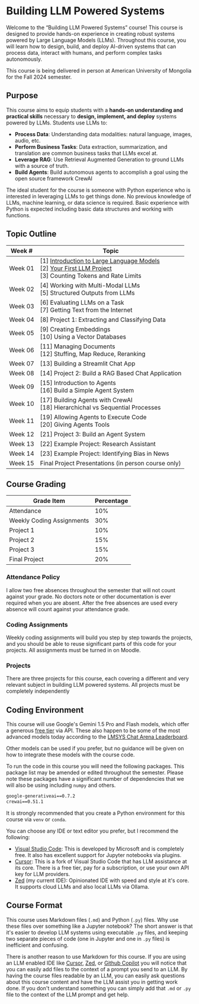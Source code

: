 # Building LLM Powered Systems
Welcome to the “Building LLM Powered Systems” course! This course is designed to provide hands-on experience in creating robust systems powered by Large Language Models (LLMs). Throughout this course, you will learn how to design, build, and deploy AI-driven systems that can process data, interact with humans, and perform complex tasks autonomously.

This course is being delivered in person at American University of Mongolia for the Fall 2024 semester.

## Purpose
This course aims to equip students with a **hands-on understanding and practical skills** necessary to **design, implement, and deploy** systems powered by LLMs. Students use LLMs to:

- **Process Data**: Understanding data modalities: natural language, images, audio, etc.
- **Perform Business Tasks**: Data extraction, summarization, and translation are common business tasks that LLMs excel at.
- **Leverage RAG**: Use Retrieval Augmented Generation to ground LLMs with a source of truth.
- **Build Agents**: Build autonomous agents to accomplish a goal using the open source framework CrewAI

The ideal student for the course is someone with Python experience who is interested in leveraging LLMs to get things done. No previous knowledge of LLMs, machine learning, or data science is required. Basic experience with Python is expected including basic data structures and working with functions.

## Topic Outline

| Week #  | Topic                                                                                                                                                                                                 |
| ------- | ----------------------------------------------------------------------------------------------------------------------------------------------------------------------------------------------------- |
| Week 01 | [1] [Introduction to Large Language Models](Introduction%20to%20Large%20Language%20Models.md)<br>[2] [Your First LLM Project](Your%20First%20LLM%20Project.md)<br>[3] Counting Tokens and Rate Limits |
| Week 02 | [4] Working with Multi-Modal LLMs<br>[5] Structured Outputs from LLMs                                                                                                                                 |
| Week 03 | [6] Evaluating LLMs on a Task<br>[7] Getting Text from the Internet                                                                                                                                   |
| Week 04 | [8] Project 1: Extracting and Classifying Data                                                                                                                                                        |
| Week 05 | [9] Creating Embeddings<br>[10] Using a Vector Databases                                                                                                                                              |
| Week 06 | [11] Managing Documents<br>[12] Stuffing, Map Reduce, Reranking                                                                                                                                       |
| Week 07 | [13] Building a Streamlit Chat App                                                                                                                                                                    |
| Week 08 | [14] Project 2: Build a RAG Based Chat Application                                                                                                                                                    |
| Week 09 | [15] Introduction to Agents<br>[16] Build a Simple Agent System                                                                                                                                       |
| Week 10 | [17] Building Agents with CrewAI<br>[18] Hierarchichal vs Sequential Processes                                                                                                                        |
| Week 11 | [19] Allowing Agents to Execute Code<br>[20] Giving Agents Tools                                                                                                                                      |
| Week 12 | [21] Project 3: Build an Agent System                                                                                                                                                                 |
| Week 13 | [22] Example Project: Research Assistant                                                                                                                                                              |
| Week 14 | [23] Example Project: Identifying Bias in News                                                                                                                                                        |
| Week 15 | Final Project Presentations (in person course only)                                                                                                                                                   |

## Course Grading

| **Grade Item**            | **Percentage** |
| ------------------------- | -------------- |
| Attendance                | 10%            |
| Weekly Coding Assignments | 30%            |
| Project 1                 | 10%            |
| Project 2                 | 15%            |
| Project 3                 | 15%            |
| Final Project             | 20%            |
### Attendance Policy
I allow two free absences throughout the semester that will not count against your grade. No doctors note or other documentation is ever required when you are absent. After the free absences are used every absence will count against your attendance grade.

### Coding Assignments
Weekly coding assignments will build you step by step towards the projects, and you should be able to reuse significant parts of this code for your projects. All assignments must be turned in on Moodle.

### Projects
There are three projects for this course, each covering a different and very relevant subject in building LLM powered systems. All projects must be completely independently 

## Coding Environment

This course will use Google's Gemini 1.5 Pro and Flash models, which offer a generous [free tier](https://ai.google.dev/pricing) via API. These also happen to be some of the most advanced models today according to the [LMSYS Chat Arena Leaderboard](https://lmarena.ai/?leaderboard).

Other models can be used if you prefer, but no guidance will be given on how to integrate these models with the course code.

To run the code in this course you will need the following packages. This package list may be amended or edited throughout the semester. Please note these packages have a significant number of dependencies that we will also be using including `numpy` and others.

``` requirements.txt
google-generativeai==0.7.2
crewai==0.51.1
```

It is strongly recommended that you create a Python environment for this course via `venv` or `conda`.

You can choose any IDE or text editor you prefer, but I recommend the following:
- [Visual Studio Code](https://code.visualstudio.com/): This is developed by Microsoft and is completely free. It also has excellent support for Jupyter notebooks via plugins.
- [Cursor](https://www.cursor.com/): This is a fork of Visual Studio Code that has LLM assistance at its core. There is a free tier, pay for a subscription, or use your own API key for LLM providers.
- [Zed](https://zed.dev) (my current IDE): Opinionated IDE with speed and style at it's core. It supports cloud LLMs and also local LLMs via Ollama.

## Course Format
This course uses Markdown files (`.md`) and Python (`.py`) files. Why use these files over something like a Jupyter notebook? The short answer is that it's easier to develop LLM systems using executable `.py` files, and keeping two separate pieces of code (one in Jupyter and one in `.py` files) is inefficient and confusing. 

There is another reason to use Markdown for this course. If you are using an LLM enabled IDE like [Cursor](https://www.cursor.com/), [Zed](https://zed.dev/), or [Github Copilot](https://github.com/features/copilot) you will notice that you can easily add files to the context of a prompt you send to an LLM. By having the course files readable by an LLM, you can easily ask questions about this course content and have the LLM assist you in getting work done. If you don't understand something you can simply add that `.md` or `.py` file to the context of the LLM prompt and get help.